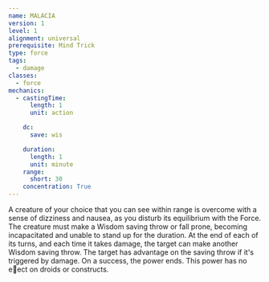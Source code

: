 ```yaml
---
name: MALACIA
version: 1
level: 1
alignment: universal
prerequisite: Mind Trick
type: force
tags:
  - damage
classes:
  - force
mechanics:
  - castingTime:
      length: 1
      unit: action

    dc:
      save: wis

    duration:
      length: 1
      unit: minute
    range:
      short: 30
    concentration: True
---
```

A creature of your choice that you can see within
range is overcome with a sense of dizziness and
nausea, as you disturb its equilibrium with the Force.
The creature must make a Wisdom saving throw or fall
prone, becoming incapacitated and unable to stand up
for the duration.
At the end of each of its turns, and each time it takes
damage, the target can make another Wisdom saving
throw. The target has advantage on the saving throw if
it's triggered by damage. On a success, the power
ends. This power has no e􀃠ect on droids or constructs.

    